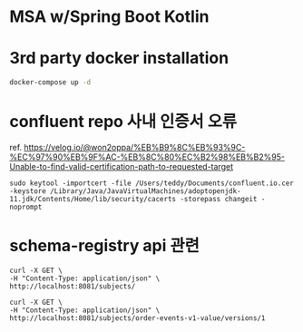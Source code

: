 # MSA w/Spring Boot Kotlin

# 3rd party docker installation
````bash
docker-compose up -d
````

# confluent repo 사내 인증서 오류

ref. https://velog.io/@won2oppa/%EB%B9%8C%EB%93%9C-%EC%97%90%EB%9F%AC-%EB%8C%80%EC%B2%98%EB%B2%95-Unable-to-find-valid-certification-path-to-requested-target

```agsl
sudo keytool -importcert -file /Users/teddy/Documents/confluent.io.cer -keystore /Library/Java/JavaVirtualMachines/adoptopenjdk-11.jdk/Contents/Home/lib/security/cacerts -storepass changeit -noprompt
```


# schema-registry api 관련
````
curl -X GET \
-H "Content-Type: application/json" \
http://localhost:8081/subjects/
````
```
curl -X GET \
-H "Content-Type: application/json" \
http://localhost:8081/subjects/order-events-v1-value/versions/1
```
